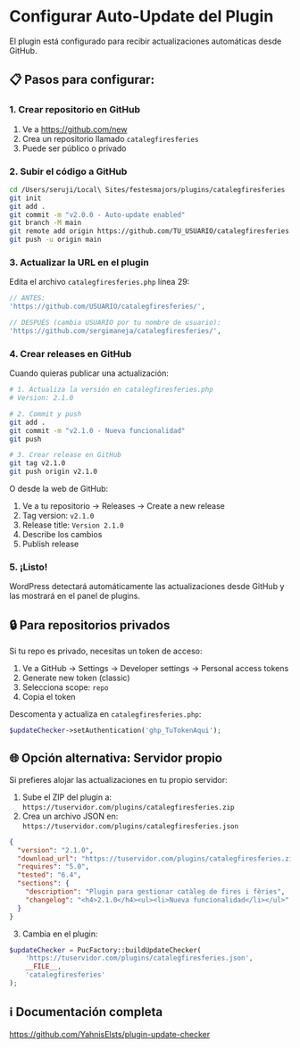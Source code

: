 # Configurar Auto-Update del Plugin

El plugin está configurado para recibir actualizaciones automáticas desde GitHub.

## 📋 Pasos para configurar:

### 1. Crear repositorio en GitHub

1. Ve a https://github.com/new
2. Crea un repositorio llamado `catalegfiresferies`
3. Puede ser público o privado

### 2. Subir el código a GitHub

```bash
cd /Users/seruji/Local\ Sites/festesmajors/plugins/catalegfiresferies
git init
git add .
git commit -m "v2.0.0 - Auto-update enabled"
git branch -M main
git remote add origin https://github.com/TU_USUARIO/catalegfiresferies.git
git push -u origin main
```

### 3. Actualizar la URL en el plugin

Edita el archivo `catalegfiresferies.php` línea 29:

```php
// ANTES:
'https://github.com/USUARIO/catalegfiresferies/',

// DESPUÉS (cambia USUARIO por tu nombre de usuario):
'https://github.com/sergimaneja/catalegfiresferies/',
```

### 4. Crear releases en GitHub

Cuando quieras publicar una actualización:

```bash
# 1. Actualiza la versión en catalegfiresferies.php
# Version: 2.1.0

# 2. Commit y push
git add .
git commit -m "v2.1.0 - Nueva funcionalidad"
git push

# 3. Crear release en GitHub
git tag v2.1.0
git push origin v2.1.0
```

O desde la web de GitHub:
1. Ve a tu repositorio → Releases → Create a new release
2. Tag version: `v2.1.0`
3. Release title: `Version 2.1.0`
4. Describe los cambios
5. Publish release

### 5. ¡Listo!

WordPress detectará automáticamente las actualizaciones desde GitHub y las mostrará en el panel de plugins.

## 🔒 Para repositorios privados

Si tu repo es privado, necesitas un token de acceso:

1. Ve a GitHub → Settings → Developer settings → Personal access tokens
2. Generate new token (classic)
3. Selecciona scope: `repo`
4. Copia el token

Descomenta y actualiza en `catalegfiresferies.php`:

```php
$updateChecker->setAuthentication('ghp_TuTokenAqui');
```

## 🌐 Opción alternativa: Servidor propio

Si prefieres alojar las actualizaciones en tu propio servidor:

1. Sube el ZIP del plugin a: `https://tuservidor.com/plugins/catalegfiresferies.zip`
2. Crea un archivo JSON en: `https://tuservidor.com/plugins/catalegfiresferies.json`

```json
{
  "version": "2.1.0",
  "download_url": "https://tuservidor.com/plugins/catalegfiresferies.zip",
  "requires": "5.0",
  "tested": "6.4",
  "sections": {
    "description": "Plugin para gestionar catàleg de fires i fèries",
    "changelog": "<h4>2.1.0</h4><ul><li>Nueva funcionalidad</li></ul>"
  }
}
```

3. Cambia en el plugin:

```php
$updateChecker = PucFactory::buildUpdateChecker(
    'https://tuservidor.com/plugins/catalegfiresferies.json',
    __FILE__,
    'catalegfiresferies'
);
```

## ℹ️ Documentación completa

https://github.com/YahnisElsts/plugin-update-checker

